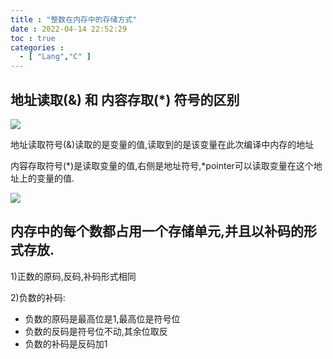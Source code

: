 ```yaml
---
title : "整数在内存中的存储方式"
date : 2022-04-14 22:52:29
toc : true
categories :
  - [ "Lang","C" ]
---
```


## 地址读取(&amp;) 和 内容存取(*) 符号的区别

![](https://file.wulicode.com/yuque/202208/04/14/5015jff2GblF.png?x-oss-process=image/resize,h_217)

地址读取符号(&)读取的是变量的值,读取到的是该变量在此次编译中内存的地址

内容存取符号(*)是读取变量的值,右侧是地址符号,*pointer可以读取变量在这个地址上的变量的值.

![](https://file.wulicode.com/yuque/202208/04/14/50150mfsh92D.png?x-oss-process=image/resize,h_117)

## 内存中的每个数都占用一个存储单元,并且以补码的形式存放.

1)正数的原码,反码,补码形式相同

2)负数的补码:

- 负数的原码是最高位是1,最高位是符号位
- 负数的反码是符号位不动,其余位取反
- 负数的补码是反码加1

